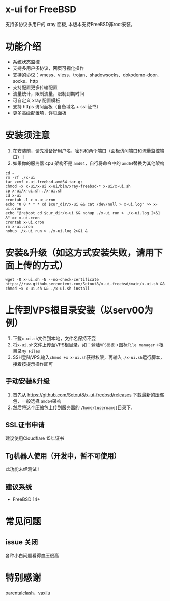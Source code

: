 # x-ui for FreeBSD

支持多协议多用户的 xray 面板, 本版本支持FreeBSD非root安装。

# 功能介绍

- 系统状态监控
- 支持多用户多协议，网页可视化操作
- 支持的协议：vmess、vless、trojan、shadowsocks、dokodemo-door、socks、http
- 支持配置更多传输配置
- 流量统计，限制流量，限制到期时间
- 可自定义 xray 配置模板
- 支持 https 访问面板（自备域名 + ssl 证书）
- 更多高级配置项，详见面板
  
# 安装须注意
1. 在安装前，请先准备好用户名，密码和两个端口（面板访问端口和流量监控端口）！
2. 如果你的服务器 cpu 架构不是 `amd64`，自行将命令中的 `amd64`替换为其他架构
```
cd ~
rm -rf ./x-ui
tar zxvf x-ui-freebsd-amd64.tar.gz
chmod +x x-ui/x-ui x-ui/bin/xray-freebsd-* x-ui/x-ui.sh
cp x-ui/x-ui.sh ./x-ui.sh
cd x-ui
crontab -l > x-ui.cron
echo "0 0 * * * cd $cur_dir/x-ui && cat /dev/null > x-ui.log" >> x-ui.cron
echo "@reboot cd $cur_dir/x-ui && nohup ./x-ui run > ./x-ui.log 2>&1 &" >> x-ui.cron
crontab x-ui.cron
rm x-ui.cron
nohup ./x-ui run > ./x-ui.log 2>&1 &
```

# 安装&升级（如这方式安装失败，请用下面上传的方式）
```
wget -O x-ui.sh -N --no-check-certificate https://raw.githubusercontent.com/Setout8/x-ui-freebsd/main/x-ui.sh && chmod +x x-ui.sh && ./x-ui.sh install
```
# 上传到VPS根目录安装（以serv00为例）
1. 下载`x-ui.sh`文件到本地，文件名保持不变
2. 将`x-ui.sh`文件上传至VPS根目录，如：登陆`VPS面板`→图标`File manager`→根目录`My Files`
3. SSH登陆VPS,输入`chmod +x x-ui.sh`获得权限，再输入`./x-ui.sh`运行脚本，接着按提示操作即可

## 手动安装&升级

1. 首先从 https://github.com/Setout8/x-ui-freebsd/releases 下载最新的压缩包，一般选择 `amd64`架构
2. 然后将这个压缩包上传到服务器的 `/home/[username]`目录下，

## SSL证书申请

建议使用Cloudflare 15年证书

## Tg机器人使用（开发中，暂不可使用）

此功能未经测试！

## 建议系统

- FreeBSD 14+

# 常见问题

## issue 关闭

各种小白问题看得血压很高

# 特别感谢
[parentalclash](https://github.com/parentalclash/x-ui-freebsd)、[vaxilu](https://github.com/vaxilu/x-ui)

